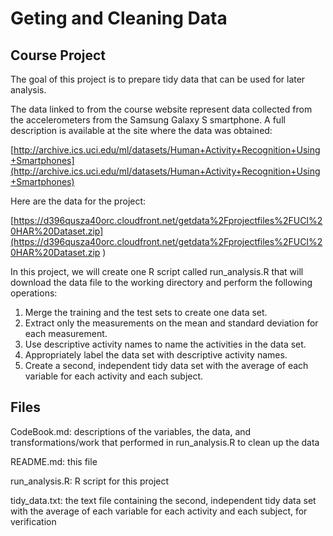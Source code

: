 # Geting and Cleaning Data
## Course Project

The goal of this project is to prepare tidy data that can be used for later analysis. 

The data linked to from the course website represent data collected from the accelerometers from the Samsung Galaxy S smartphone. A full description is available at the site where the data was obtained: 

[http://archive.ics.uci.edu/ml/datasets/Human+Activity+Recognition+Using+Smartphones](http://archive.ics.uci.edu/ml/datasets/Human+Activity+Recognition+Using+Smartphones)

Here are the data for the project: 

[https://d396qusza40orc.cloudfront.net/getdata%2Fprojectfiles%2FUCI%20HAR%20Dataset.zip](https://d396qusza40orc.cloudfront.net/getdata%2Fprojectfiles%2FUCI%20HAR%20Dataset.zip )

In this project, we will create one R script called run_analysis.R that will download the data file to the working directory and perform the following operations:

   1. Merge the training and the test sets to create one data set. 
   2. Extract only the measurements on the mean and standard deviation for each measurement. 
   3. Use descriptive activity names to name the activities in the data set. 
   4. Appropriately label the data set with descriptive activity names. 
   5. Create a second, independent tidy data set with the average of each variable for each activity and each subject. 


## Files

CodeBook.md: descriptions of the variables, the data, and transformations/work that performed in run_analysis.R to clean up the data 

README.md: this file

run_analysis.R: R script for this project

tidy_data.txt: the text file containing the second, independent tidy data set with the average of each variable for each activity and each subject, for verification


